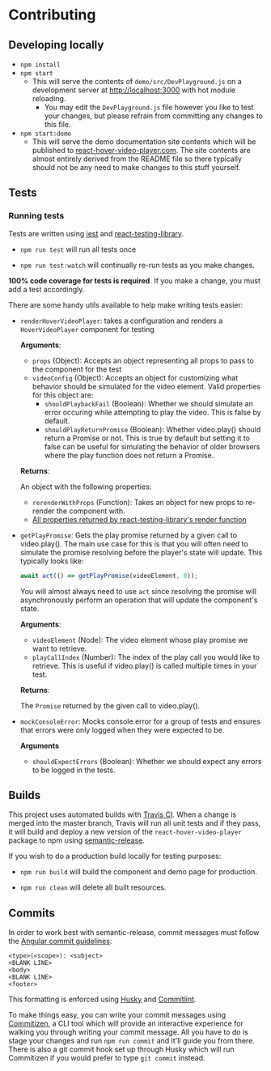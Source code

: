 # Contributing

## Developing locally

- `npm install`
- `npm start`
  - This will serve the contents of `demo/src/DevPlayground.js` on a development server at [http://localhost:3000](http://localhost:3000) with hot module reloading.
    - You may edit the `DevPlayground.js` file however you like to test your changes, but please refrain from committing any changes to this file.
- `npm start:demo`
  - This will serve the demo documentation site contents which will be published to [react-hover-video-player.com](https://react-hover-video-player.com). The site contents are almost entirely derived from the README file so there typically should not be any need to make changes to this stuff yourself.

## Tests

### Running tests

Tests are written using [jest](https://github.com/facebook/jest) and [react-testing-library](https://github.com/testing-library/react-testing-library).

- `npm run test` will run all tests once

- `npm run test:watch` will continually re-run tests as you make changes.

 **100% code coverage for tests is required**. If you make a change, you must add a test accordingly.

There are some handy utils available to help make writing tests easier:

- `renderHoverVideoPlayer`: takes a configuration and renders a `HoverVideoPlayer` component for testing

  **Arguments**:

  - `props` (Object): Accepts an object representing all props to pass to the component for the test
  - `videoConfig` (Object): Accepts an object for customizing what behavior should be simulated for the video element. Valid properties for this object are:
    - `shouldPlaybackFail` (Boolean): Whether we should simulate an error occuring while attempting to play the video. This is false by default.
    - `shouldPlayReturnPromise` (Boolean): Whether video.play() should return a Promise or not. This is true by default but setting it to false can be useful for simulating the behavior of older browsers where the play function does not return a Promise.

  **Returns**:

  An object with the following properties:
  - `rerenderWithProps` (Function): Takes an object for new props to re-render the component with.
  - [All properties returned by react-testing-library's render function](https://testing-library.com/docs/react-testing-library/api#render-result)

- `getPlayPromise`: Gets the play promise returned by a given call to video.play(). The main use case for this is that you will often need to simulate the promise resolving before the player's state will update. This typically looks like:

  ```javascript
  await act(() => getPlayPromise(videoElement, 0));
  ```

  You will almost always need to use `act` since resolving the promise will asynchronously perform an operation that will update the component's state.

  **Arguments**:

  - `videoElement` (Node): The video element whose play promise we want to retrieve.
  - `playCallIndex` (Number): The index of the play call you would like to retrieve. This is useful if video.play() is called multiple times in your test.

  **Returns**:

  The `Promise` returned by the given call to video.play().

- `mockConsoleError`: Mocks console.error for a group of tests and ensures that errors were only logged when they were expected to be.

  **Arguments**

  - `shouldExpectErrors` (Boolean): Whether we should expect any errors to be logged in the tests.

## Builds

This project uses automated builds with [Travis CI](https://travis-ci.com/). When a change is merged into the master branch, Travis will run all unit tests and if they pass, it will build and deploy a new version of the `react-hover-video-player` package to npm using [semantic-release](https://semantic-release.gitbook.io/semantic-release/).

If you wish to do a production build locally for testing purposes:

- `npm run build` will build the component and demo page for production.

- `npm run clean` will delete all built resources.

## Commits

In order to work best with semantic-release, commit messages must follow the [Angular commit guidelines](https://github.com/angular/angular.js/blob/master/DEVELOPERS.md#-git-commit-guidelines):

```text
<type>(<scope>): <subject>
<BLANK LINE>
<body>
<BLANK LINE>
<footer>
```

This formatting is enforced using [Husky](https://github.com/typicode/husky) and [Commitlint](https://github.com/conventional-changelog/commitlint).

To make things easy, you can write your commit messages using [Commitizen](https://github.com/commitizen/cz-cli), a CLI tool which will provide an interactive experience for walking you through writing your commit message. All you have to do is stage your changes and run `npm run commit` and it'll guide you from there. There is also a git commit hook set up through Husky which will run Commitizen if you would prefer to type `git commit` instead.
